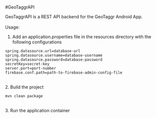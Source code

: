 #GeoTaggrAPI

GeoTaggrAPI is a REST API backend for the GeoTaggr Android App.
<br><br>
Usage:
<br>
1. Add an application.properties file in the resources directory with the following configurations<br>
```
spring.datasource.url=database-url
spring.datasource.username=database-username
spring.datasource.password=database-password
secretKey=secret-key
server.port=port-number
firebase.conf.path=path-to-firebase-admin-config-file
```
<br>
2. Build the project<br>

```
mvn clean package
```

<br>
3. Run the application container
